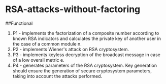 # RSA-attacks-without-factoring

##Functional

1. P1 - implements the factorization of a composite number according to known RSA indicators and calculates the private key of another user in the case of a common module n.
2. P2 - implements Wiener's attack on RSA cryptosystem.
3. P3 - implements keyless decryption of the broadcast message in case of a low overall metric e.
4. P4 - generates parameters of the RSA cryptosystem. Key generation should ensure the generation of secure cryptosystem parameters, taking into account the attacks performed.

